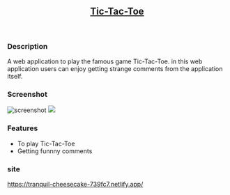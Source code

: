 <h2 align="center"><u>Tic-Tac-Toe</u></h2>

<p align="center">
<br>
</p>

###  Description
A web application to play the famous game Tic-Tac-Toe. in this web application users can enjoy getting strange comments from the application itself.

### Screenshot
![screenshot](https://user-images.githubusercontent.com/98902869/172228663-a83ab2f0-07df-4356-8302-9871f2e9f8ef.png)
<img src="https://user-images.githubusercontent.com/98902869/172229202-06691c54-1769-4376-8af2-299ff5f14568.png"/>

###  Features
 - To play Tic-Tac-Toe
 - Getting funnny comments

###  site
https://tranquil-cheesecake-739fc7.netlify.app/

